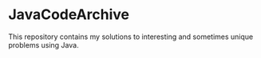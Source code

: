# JavaCodeArchive
This repository contains my solutions to interesting and sometimes unique problems using Java.
